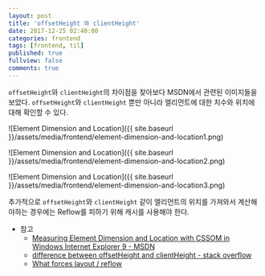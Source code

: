```yaml
---
layout: post
title: 'offsetHeight 와 clientHeight'
date: 2017-12-25 02:40:00
categories: frontend
tags: [frontend, til]
published: true
fullview: false
comments: true
---
```


`offsetHeight`와 `clientHeight`의 차이점을 찾아보다 MSDN에서 관련된 이미지들을 보았다. `offsetHeight`와 `clientHeight` 뿐만 아니라 엘리먼트에 대한 치수와 위치에 대해 확인할 수 있다.

![Element Dimension and Location]({{ site.baseurl }}/assets/media/frontend/element-dimension-and-location1.png)

![Element Dimension and Location]({{ site.baseurl }}/assets/media/frontend/element-dimension-and-location2.png)

![Element Dimension and Location]({{ site.baseurl }}/assets/media/frontend/element-dimension-and-location3.png)

추가적으로 `offsetHeight`와 `clientHeight` 같이 엘리먼트의 위치를 가져와서 계산해야하는 경우에는 Reflow를 피하기 위해 캐시를 사용해야 한다.

* 참고
  * [Measuring Element Dimension and Location with CSSOM in Windows Internet Explorer 9 - MSDN](https://msdn.microsoft.com/ko-kr/library/hh781509(v=vs.85).aspx)
  * [difference between offsetHeight and clientHeight - stack overflow](https://stackoverflow.com/questions/4106538/difference-between-offsetheight-and-clientheight)
  * [What forces layout / reflow](https://gist.github.com/paulirish/5d52fb081b3570c81e3a)